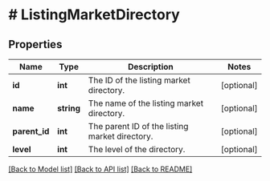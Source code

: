# # ListingMarketDirectory

## Properties

Name | Type | Description | Notes
------------ | ------------- | ------------- | -------------
**id** | **int** | The ID of the listing market directory. | [optional]
**name** | **string** | The name of the listing market directory. | [optional]
**parent_id** | **int** | The parent ID of the listing market directory. | [optional]
**level** | **int** | The level of the directory. | [optional]

[[Back to Model list]](../../README.md#models) [[Back to API list]](../../README.md#endpoints) [[Back to README]](../../README.md)
